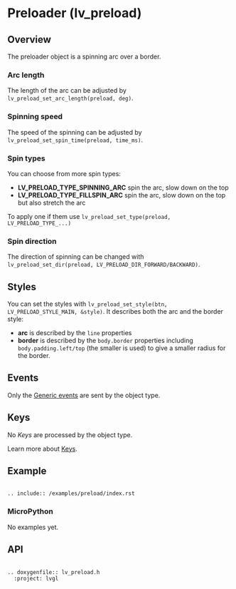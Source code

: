 # Preloader (lv_preload)

## Overview
The preloader object is a spinning arc over a border. 

### Arc length
The length of the arc can be adjusted by `lv_preload_set_arc_length(preload, deg)`.

### Spinning speed
The speed of the spinning can be adjusted by `lv_preload_set_spin_time(preload, time_ms)`.

### Spin types
You can choose from more spin types:
- **LV_PRELOAD_TYPE_SPINNING_ARC** spin the arc, slow down on the top
- **LV_PRELOAD_TYPE_FILLSPIN_ARC** spin the arc, slow down on the top but also stretch the arc

To apply one if them use `lv_preload_set_type(preload, LV_PRELOAD_TYPE_...)`

### Spin direction
The direction of spinning can be changed with `lv_preload_set_dir(preload, LV_PRELOAD_DIR_FORWARD/BACKWARD)`.

## Styles
You can set the styles with `lv_preload_set_style(btn, LV_PRELOAD_STYLE_MAIN, &style)`. It describes both the arc and the border style:
- **arc** is described by the `line` properties
- **border** is described by the `body.border` properties including `body.padding.left/top` (the smaller is used) to give a smaller radius for the border.


## Events
Only the [Generic events](/overview/event.html#generic-events) are sent by the object type.

## Keys
No *Keys* are processed by the object type.

Learn more about [Keys](/overview/indev).



## Example

```eval_rst

.. include:: /examples/preload/index.rst

```

### MicroPython
No examples yet.

## API 

```eval_rst

.. doxygenfile:: lv_preload.h
  :project: lvgl
        
```
